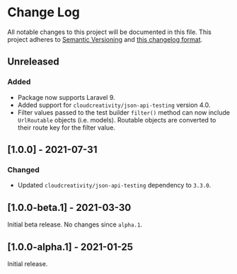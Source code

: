 # Change Log

All notable changes to this project will be documented in this file. This project adheres to
[Semantic Versioning](http://semver.org/) and [this changelog format](http://keepachangelog.com/).

## Unreleased

### Added

- Package now supports Laravel 9.
- Added support for `cloudcreativity/json-api-testing` version 4.0.
- Filter values passed to the test builder `filter()` method can now include `UrlRoutable` objects (i.e. models).
  Routable objects are converted to their route key for the filter value.

## [1.0.0] - 2021-07-31

### Changed

- Updated `cloudcreativity/json-api-testing` dependency to `3.3.0`.

## [1.0.0-beta.1] - 2021-03-30

Initial beta release. No changes since `alpha.1`.

## [1.0.0-alpha.1] - 2021-01-25

Initial release.

